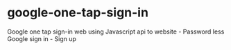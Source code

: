 # google-one-tap-sign-in
Google one tap sign-in web using Javascript api to website - Password less Google sign in - Sign up
